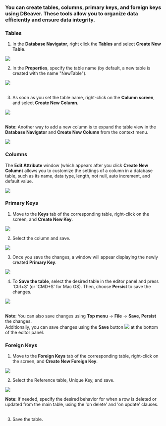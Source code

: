 
### You can create tables, columns, primary keys, and foreign keys using DBeaver. These tools allow you to organize data efficiently and ensure data integrity.  


### Tables
1. In the **Database Navigator**, right click the **Tables** and select **Create New Table**.  

![](images/tutorial_images/1_CreateNewTable.png)</br>

2. In the **Properties**, specify the table name (by default, a new table is created with the name "NewTable").  

![](images/tutorial_images/2_NewTable_NoData.png)</br></br>

3. As soon as you set the table name, right-click on the **Column screen**, and select **Create New Column**.  

![](images/tutorial_images/4_RightClick_CreateNewColumn.png)</br></br>

**Note**: Another way to add a new column is to expand the table view in the **Database Navigator** and **Create New Column** from the context menu.  

![](images/tutorial_images/4a_ExpandTable_CreateNewColumn.png)  


### Columns
The **Edit Attribute** window (which appears after you click **Create New Column**) allows you to customize the settings of a column in a database table, such as its name, data type, length, not null, auto increment, and default value.  

![](images/tutorial_images/5_ColumnEdit.png)  


### Primary Keys
1. Move to the **Keys** tab of the corresponding table, right-click on the screen, and **Create New Key**.  

![](images/tutorial_images/8_NewConstraint.png)  


2. Select the column and save.  

![](images/tutorial_images/9_PrimaryKey.png)  

3. Once you save the changes, a window will appear displaying the newly created **Primary Key**.  

![](images/tutorial_images/10a_TableAfterSaving.png)  


4. To **Save the table**, select the desired table in the editor panel and press 'Ctrl+S' (or 'CMD+S' for Mac OS). Then, choose **Persist** to save the changes.  

![](images/tutorial_images/10_Table_Save.png)</br></br>

**Note**: You can also save changes using **Top menu** -> **File** -> **Save**, **Persist** the changes. </br> Additionally, you can save changes using the **Save** button ![](images/tutorial_images/10b_SaveButton.png) at the bottom of the editor panel.

### Foreign Keys
1. Move to the **Foreign Keys** tab of the corresponding table, right-click on the screen, and **Create New Foreign Key**.  

![](images/tutorial_images/11_CreateNewForeignKey.png)  

2. Select the Reference table, Unique Key, and save.  

![](images/tutorial_images/11a_ForeignKey.png)  

**Note**: If needed, specify the desired behavior for when a row is deleted or updated from the main table, using the 'on delete' and 'on update' clauses.</br></br>

3. Save the table.